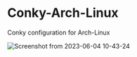 # Conky-Arch-Linux
Conky configuration for Arch-Linux

![Screenshot from 2023-06-04 10-43-24](https://github.com/jonalinux/Conky-Arch-Linux/assets/103053714/0e99371f-6183-4812-bd3f-2a89664fa309)
